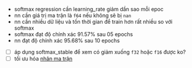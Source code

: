 - softmax regression cần learning_rate giảm dần sao mỗi epoc
- nn cần giá trị ma trận là `f64` nếu không sẽ bị `nan`
- nn cần nhiều dữ liệu và tốn thời gian để train hơn rất nhiều so với softmax
- softmax đạt độ chính xác 91.57% sau 05 epochs
- nn      đạt độ chính xác 95.68% sau 10 epochs

- [ ] áp dụng softmax_stable để xem có giảm xuống `f32` hoặc `f16` được ko?
- [ ] tối ưu hóa [nhân ma trận](https://en.algorithmica.org/hpc/algorithms/matmul)

